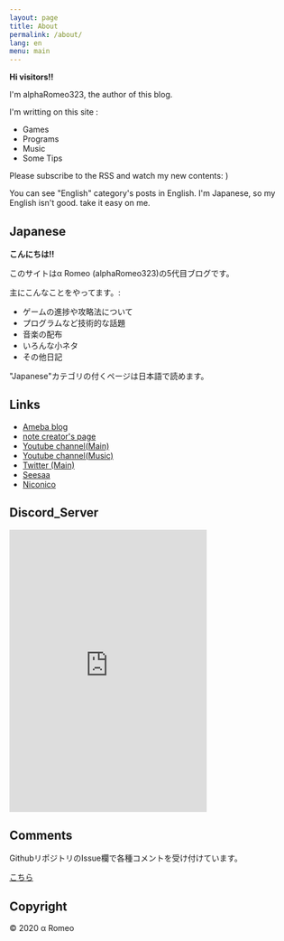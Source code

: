 ```yaml
---
layout: page
title: About
permalink: /about/
lang: en
menu: main
---
```


**Hi visitors!!**

I'm alphaRomeo323, the author of this blog.

I'm writting on this site :

- Games
- Programs
- Music
- Some Tips

Please subscribe to the RSS and watch my new contents: )

You can see "English" category's posts in English.
I'm Japanese, so my English isn't good. take it easy on me.

## Japanese
**こんにちは!!**

このサイトはα Romeo (alphaRomeo323)の5代目ブログです。

主にこんなことをやってます。:
- ゲームの進捗や攻略法について
- プログラムなど技術的な話題
- 音楽の配布
- いろんな小ネタ
- その他日記

"Japanese"カテゴリの付くページは日本語で読めます。

## Links

- [Ameba blog](https://ameblo.jp/ayumu62/)
- [note creator's page](https://note.com/alpharomeo323)
- [Youtube channel(Main)](https://www.youtube.com/channel/UCTZ2Vhf8ZIhRmquSeTN_9dw)
- [Youtube channel(Music)](https://www.youtube.com/channel/UCYhWRiv-ISnkVPvhKmN4HRQ)
- [Twitter (Main)](https://twitter.com/alphaRomeo323)
- [Seesaa](https://seesaawiki.jp/takashima-city/)
- [Niconico](https://www.nicovideo.jp/user/56692783)

## Discord_Server

<iframe src="https://discord.com/widget?id=488587795284230144&theme=dark" width="350" height="500" allowtransparency="true" frameborder="0" sandbox="allow-popups allow-popups-to-escape-sandbox allow-same-origin allow-scripts"></iframe>

## Comments



GithubリポジトリのIssue欄で各種コメントを受け付けています。

[こちら](https://github.com/alphaRomeo323/alpharomeo323.github.io/issues)

## Copyright

© 2020 α Romeo
